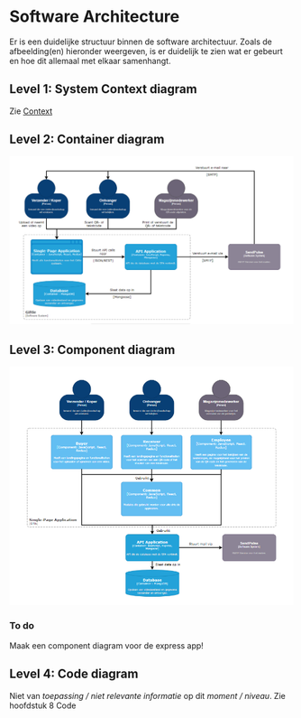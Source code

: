 # Software Architecture

Er is een duidelijke structuur binnen de software architectuur. Zoals de afbeelding(en) hieronder weergeven, is er duidelijk te zien wat er gebeurt en hoe dit allemaal met elkaar samenhangt.

## Level 1: System Context diagram

Zie [Context](1_context.md)

## Level 2: Container diagram

![container_diagram](assets/software_architecture/container_diagram.png "Container diagram")

## Level 3: Component diagram

![component_diagram](assets/software_architecture/component_diagram.png "Component diagram")

### To do

Maak een component diagram voor de express app!

## Level 4: Code diagram

Niet van _toepassing / niet relevante informatie_ op dit _moment / niveau_. Zie hoofdstuk 8 Code

<!--
Intent

The purpose of this section is to summarise the software architecture of your software system so that the following questions can be answered:

• What does the “big picture” look like?
• Is there are clear structure?
• Is it clear how the system works from the “30,000 foot view”?
• Does it show the major containers and technology choices?
• Does it show the major components and their interactions?
• What are the key internal interfaces? (e.g. a web service between your web and business tiers)
-->
